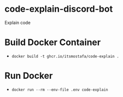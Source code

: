 # code-explain-discord-bot

Explain code

# Build Docker Container

- `docker build -t ghcr.io/itsmostafa/code-explain .`

# Run Docker

- `docker run --rm --env-file .env code-explain`
